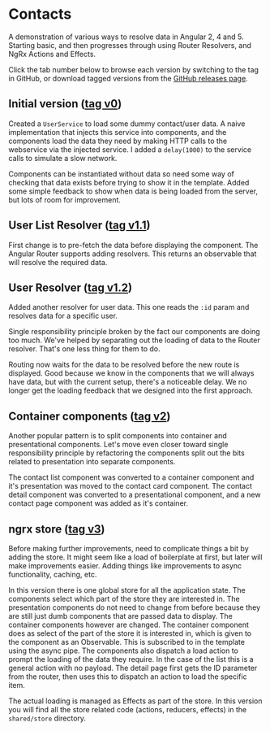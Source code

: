# Contacts

A demonstration of various ways to resolve data in Angular 2, 4 and 5.
Starting basic, and then progresses through using Router Resolvers, and 
NgRx Actions and Effects.

Click the tab number below to browse each version 
by switching to the tag in GitHub, or download 
tagged versions from the [GitHub releases page](/darrenmothersele/angular5-resolve-data/releases).

## Initial version ([tag v0](/darrenmothersele/angular5-resolve-data/tree/v0))

Created a `UserService` to load some dummy contact/user data.
A naive implementation that injects this service into 
components, and the components load the data they need by
making HTTP calls to the webservice via the injected service.
I added a `delay(1000)` to the service calls to simulate 
a slow network.

Components can be instantiated without data so need some way of
checking that data exists before trying to show it in the template.
Added some simple feedback to show when data is being loaded from
the server, but lots of room for improvement. 


## User List Resolver ([tag v1.1](/darrenmothersele/angular5-resolve-data/tree/v1.1))

First change is to pre-fetch the data before displaying the component.
The Angular Router supports adding resolvers. This returns an observable
that will resolve the required data. 

## User Resolver ([tag v1.2](/darrenmothersele/angular5-resolve-data/tree/v1.2))

Added another resolver for user data. This one reads the `:id` param
and resolves data for a specific user. 

Single responsibility principle broken by the fact our components are 
doing too much. We've helped by separating out the loading of data to 
the Router resolver. That's one less thing for them to do.

Routing now waits for the data to be resolved before the new route 
is displayed. Good because we know in the components that we will
always have data, but with the current setup, there's a noticeable 
delay. We no longer get the loading feedback that we designed into 
the first approach.

## Container components ([tag v2](/darrenmothersele/angular5-resolve-data/tree/v2))

Another popular pattern is to split components into container and 
presentational components. Let's move even closer toward single 
responsibility principle by refactoring the components split out
the bits related to presentation into separate components.

The contact list component was converted to a container component
and it's presentation was moved to the contact card component.
The contact detail component was converted to a presentational
component, and a new contact page component was added as it's
container.

## ngrx store ([tag v3](/darrenmothersele/angular5-resolve-data/tree/v3))

Before making further improvements, need to complicate things 
a bit by adding the store. It might seem like a load of boilerplate
at first, but later will make improvements easier. Adding things
like improvements to async functionality, caching, etc.

In this version there is one global store for all the application
state. The components select which part of the store they are 
interested in. The presentation components do not need to change
from before because they are still just dumb components that are 
passed data to display. The container components however are changed.
The container component does as select of the part of the store
it is interested in, which is given to the component as an 
Observable. This is subscribed to in the template using the 
async pipe. The components also dispatch a load action to 
prompt the loading of the data they require. In the case of the
list this is a general action with no payload. The detail page
first gets the ID parameter from the router, then uses this
to dispatch an action to load the specific item.

The actual loading is managed as Effects as part of the store.
In this version you will find all the store related code 
(actions, reducers, effects) in the `shared/store` directory.

